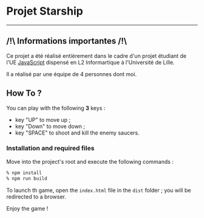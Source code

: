 # Projet Starship

___

## /!\ Informations importantes /!\

Ce projet a été réalisé entièrement dans le cadre d'un projet étudiant de l'UE [JavaScript](https://www.fil.univ-lille1.fr/portail/index.php?dipl=L&sem=S4&ue=JS&label=Programme) dispensé en L2 Informartique à l'Université de Lille.

Il a réalisé par une équipe de 4 personnes dont moi.


##  How To ?

You can play with the following **3** keys :

* key "UP" to move up ;
* key "Down" to move down ;
* key "SPACE" to shoot and kill the enemy saucers.


### Installation and required files

Move into the project's root and execute the following commands :

```sh
% npm install
% npm run build

```

To launch th game, open the `index.html` file in the `dist` folder ; you will be redirected to a browser.

Enjoy the game ! 
